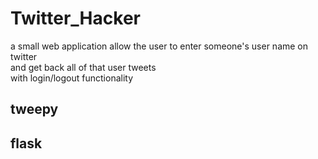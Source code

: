 # Twitter_Hacker

a small web application allow the user to enter someone's user name on twitter  
and get back all of that user tweets  
with login/logout functionality 

## tweepy

## flask 

